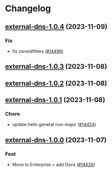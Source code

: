 # Changelog



## [external-dns-1.0.4](https://github.com/truecharts/charts/compare/external-dns-1.0.3...external-dns-1.0.4) (2023-11-09)

### Fix

- fix zoneidfilters ([#14496](https://github.com/truecharts/charts/issues/14496))
  
  


## [external-dns-1.0.3](https://github.com/truecharts/charts/compare/external-dns-1.0.2...external-dns-1.0.3) (2023-11-08)




## [external-dns-1.0.2](https://github.com/truecharts/charts/compare/external-dns-1.0.1...external-dns-1.0.2) (2023-11-08)




## [external-dns-1.0.1](https://github.com/truecharts/charts/compare/external-dns-1.0.0...external-dns-1.0.1) (2023-11-08)

### Chore

- update helm general non-major ([#14454](https://github.com/truecharts/charts/issues/14454))
  
  


## [external-dns-1.0.0](https://github.com/truecharts/charts/compare/external-dns-0.0.5...external-dns-1.0.0) (2023-11-07)

### Feat

- Move to Enterprise + add Docs ([#14426](https://github.com/truecharts/charts/issues/14426))
  
  